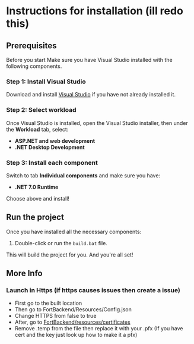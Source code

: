# Instructions for installation (ill redo this)

## Prerequisites

Before you start Make sure you have Visual Studio installed with the following components.

### Step 1: Install Visual Studio

Download and install [Visual Studio](https://visualstudio.microsoft.com/downloads/) if you have not already installed it.

### Step 2: Select workload

Once Visual Studio is installed, open the Visual Studio installer, then under the **Workload** tab, select:

- **ASP.NET and web development**
- **.NET Desktop Development**

### Step 3: Install each component

Switch to tab **Individual components** and make sure you have:

- **.NET 7.0 Runtime**

Choose above and install!

## Run the project

Once you have installed all the necessary components:

1. Double-click or run the `build.bat` file.

This will build the project for you. And you're all set!

## More Info
### Launch in Https (if https causes issues then create a issue)
- First go to the built location
- Then go to FortBackend/Resources/Config.json 
- Change HTTPS from false to true
- After, go to [FortBackend/resources/certificates](https://github.com/zinx28/FortBackend/tree/main/FortBackend/Resources/Certificates)
- Remove .temp from the file then replace it with your .pfx (If you have cert and the key just look up how to make it a pfx)